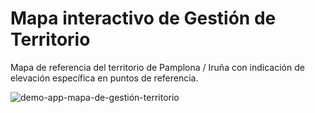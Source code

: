 # Mapa interactivo de Gestión de Territorio

Mapa de referencia del territorio de Pamplona / Iruña con indicación de elevación específica en puntos de referencia. 

![demo-app-mapa-de-gestión-territorio](https://github.com/user-attachments/assets/ea96bfac-852d-4208-9896-fa0e7da76acb)

